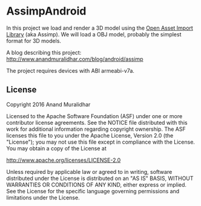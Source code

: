 AssimpAndroid
===============

In this project we load and render a 3D model using the [Open Asset Import Library](http://www.assimp.org) (aka Assimp).
We will load a OBJ model, probably the simplest format for 3D models.

A blog describing this project:
http://www.anandmuralidhar.com/blog/android/assimp

The project requires devices with ABI armeabi-v7a.

License
-------

Copyright 2016 Anand Muralidhar

Licensed to the Apache Software Foundation (ASF) under one or more contributor
license agreements.  See the NOTICE file distributed with this work for
additional information regarding copyright ownership.  The ASF licenses this
file to you under the Apache License, Version 2.0 (the "License"); you may not
use this file except in compliance with the License.  You may obtain a copy of
the License at

http://www.apache.org/licenses/LICENSE-2.0

Unless required by applicable law or agreed to in writing, software
distributed under the License is distributed on an "AS IS" BASIS, WITHOUT
WARRANTIES OR CONDITIONS OF ANY KIND, either express or implied.  See the
License for the specific language governing permissions and limitations under
the License.